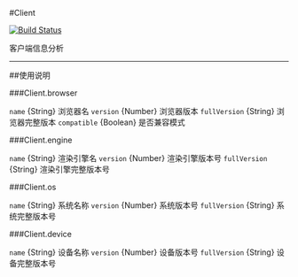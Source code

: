 #Client

[![Build Status](https://travis-ci.org/matchajs/client.png?branch=master)](https://travis-ci.org/matchajs/client)

客户端信息分析

---


##使用说明

###Client.browser

`name` {String} 浏览器名
`version` {Number} 浏览器版本
`fullVersion` {String} 浏览器完整版本
`compatible` {Boolean} 是否兼容模式


###Client.engine

`name` {String} 渲染引擎名
`version` {Number} 渲染引擎版本号
`fullVersion` {String} 渲染引擎完整版本号


###Client.os

`name` {String} 系统名称
`version` {Number} 系统版本号
`fullVersion` {String} 系统完整版本号


###Client.device

`name` {String} 设备名称
`version` {Number} 设备版本号
`fullVersion` {String} 设备完整版本号
